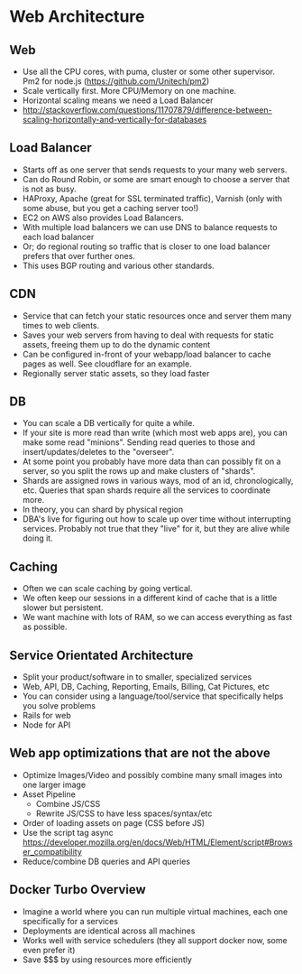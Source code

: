 # Web Architecture

## Web

- Use all the CPU cores, with puma, cluster or some other supervisor. Pm2 for node.js (https://github.com/Unitech/pm2)
- Scale vertically first. More CPU/Memory on one machine.
- Horizontal scaling means we need a Load Balancer
- http://stackoverflow.com/questions/11707879/difference-between-scaling-horizontally-and-vertically-for-databases

## Load Balancer

- Starts off as one server that sends requests to your many web servers.
 - Can do Round Robin, or some are smart enough to choose a server that is not as busy.
 - HAProxy, Apache (great for SSL terminated traffic), Varnish (only with some abuse, but you get a caching server too!)
 - EC2 on AWS also provides Load Balancers.
 - With multiple load balancers we can use DNS to balance requests to each load balancer
 - Or; do regional routing so traffic that is closer to one load balancer prefers that over further ones.
  - This uses BGP routing and various other standards.

## CDN

- Service that can fetch your static resources once and server them many times to web clients.
- Saves your web servers from having to deal with requests for static assets, freeing them up to do the dynamic content
- Can be configured in-front of your webapp/load balancer to cache pages as well. See cloudflare for an example.
- Regionally server static assets, so they load faster

## DB

- You can scale a DB vertically for quite a while.
- If your site is more read than write (which most web apps are), you can make some read "minions". Sending read queries to those and insert/updates/deletes to the "overseer".
- At some point you probably have more data than can possibly fit on a server, so you split the rows up and make clusters of "shards".
- Shards are assigned rows in various ways, mod of an id, chronologically, etc. Queries that span shards require all the services to coordinate more.
- In theory, you can shard by physical region
- DBA's live for figuring out how to scale up over time without interrupting services. Probably not true that they "live" for it, but they are alive while doing it.

## Caching

- Often we can scale caching by going vertical.
- We often keep our sessions in a different kind of cache that is a little slower but persistent.
- We want machine with lots of RAM, so we can access everything as fast as possible.

## Service Orientated Architecture

- Split your product/software in to smaller, specialized services
 - Web, API, DB, Caching, Reporting, Emails, Billing, Cat Pictures, etc
- You can consider using a language/tool/service that specifically helps you solve problems
 - Rails for web
 - Node for API

## Web app optimizations that are not the above

- Optimize Images/Video and possibly combine many small images into one larger image
- Asset Pipeline
  - Combine JS/CSS
  - Rewrite JS/CSS to have less spaces/syntax/etc
- Order of loading assets on page (CSS before JS)
- Use the script tag async https://developer.mozilla.org/en/docs/Web/HTML/Element/script#Browser_compatibility
- Reduce/combine DB queries and API queries

## Docker Turbo Overview

- Imagine a world where you can run multiple virtual machines, each one specifically for a services
- Deployments are identical across all machines
- Works well with service schedulers (they all support docker now, some even prefer it)
- Save $$$ by using resources more efficiently
